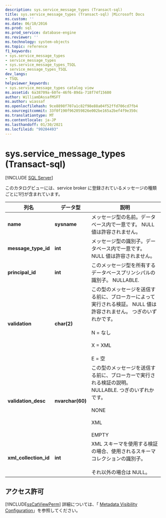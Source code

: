 ```yaml
---
description: sys.service_message_types (Transact-sql)
title: sys.service_message_types (Transact-sql) |Microsoft Docs
ms.custom: ''
ms.date: 06/10/2016
ms.prod: sql
ms.prod_service: database-engine
ms.reviewer: ''
ms.technology: system-objects
ms.topic: reference
f1_keywords:
- sys.service_message_types
- service_message_types
- sys.service_message_types_TSQL
- service_message_types_TSQL
dev_langs:
- TSQL
helpviewer_keywords:
- sys.service_message_types catalog view
ms.assetid: 6a38709a-60fe-46f6-89da-718f74f15600
author: WilliamDAssafMSFT
ms.author: wiassaf
ms.openlocfilehash: 9ce8898f707a1c82f98e88a04f52ffd706cd7fb4
ms.sourcegitcommit: 33f0f190f962059826e002be165a2bef4f9e350c
ms.translationtype: MT
ms.contentlocale: ja-JP
ms.lasthandoff: 01/30/2021
ms.locfileid: "99204493"
---
```

# <a name="sysservice_message_types-transact-sql"></a>sys.service_message_types (Transact-sql)
[!INCLUDE [SQL Server](../../includes/applies-to-version/sqlserver.md)]

  このカタログビューには、service broker に登録されているメッセージの種類ごとに1行が含まれています。
  
|列名|データ型|説明|  
|-----------------|---------------|-----------------|  
|**name**|**sysname**|メッセージ型の名前。データベース内で一意です。 NULL 値は許容されません。|  
|**message_type_id**|**int**|メッセージ型の識別子。データベース内で一意です。 NULL 値は許容されません。|  
|**principal_id**|**int**|このメッセージ型を所有するデータベースプリンシパルの識別子。 NULLABLE.|  
|**validation**|**char(2)**|この型のメッセージを送信する前に、ブローカーによって実行される検証。 NULL 値は許容されません。 つぎのいずれかです。<br /><br /> N = なし<br /><br /> X = XML<br /><br /> E = 空|  
|**validation_desc**|**nvarchar(60)**|この型のメッセージを送信する前に、ブローカーで実行される検証の説明。 NULLABLE. つぎのいずれかです。<br /><br /> NONE<br /><br /> XML<br /><br /> EMPTY|  
|**xml_collection_id**|**int**|XML スキーマを使用する検証の場合、使用されるスキーマ コレクションの識別子。<br /><br /> それ以外の場合は NULL。|  
  
## <a name="permissions"></a>アクセス許可  
 [!INCLUDE[ssCatViewPerm](../../includes/sscatviewperm-md.md)] 詳細については、「 [Metadata Visibility Configuration](../../relational-databases/security/metadata-visibility-configuration.md)」を参照してください。  
  
  
